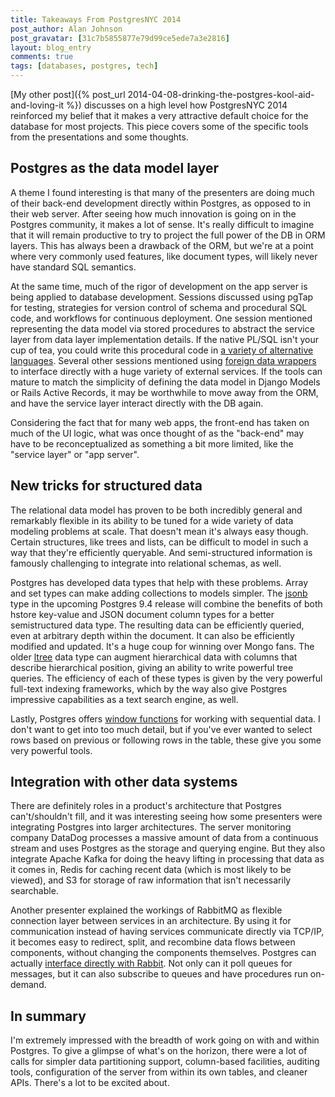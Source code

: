 ```yaml
---
title: Takeaways From PostgresNYC 2014
post_author: Alan Johnson
post_gravatar: [31c7b5855877e79d99ce5ede7a3e2816]
layout: blog_entry
comments: true
tags: [databases, postgres, tech]
---
```


[My other post]({% post_url 2014-04-08-drinking-the-postgres-kool-aid-and-loving-it %}) discusses on a high level how PostgresNYC 2014 reinforced my belief that it makes a very attractive default choice for the database for most projects. This piece covers some of the specific tools from the presentations and some thoughts.

## Postgres as the data model layer
A theme I found interesting is that many of the presenters are doing much of their back-end development directly within Postgres, as opposed to in their web server. After seeing how much innovation is going on in the Postgres community, it makes a lot of sense. It's really difficult to imagine that it will remain productive to try to project the full power of the DB in ORM layers. This has always been a drawback of the ORM, but we're at a point where very commonly used features, like document types, will likely never have standard SQL semantics.

At the same time, much of the rigor of development on the app server is being applied to database development. Sessions discussed using pgTap for testing, strategies for version control of schema and procedural SQL code, and workflows for continuous deployment. One session mentioned representing the data model via stored procedures to abstract the service layer from data layer implementation details. If the native PL/SQL isn't your cup of tea, you could write this procedural code in [a variety of alternative languages][]. Several other sessions mentioned using [foreign data wrappers][] to interface directly with a huge variety of external services. If the tools can mature to match the simplicity of defining the data model in Django Models or Rails Active Records, it may be worthwhile to move away from the ORM, and have the service layer interact directly with the DB again.

Considering the fact that for many web apps, the front-end has taken on much of the UI logic, what was once thought of as the "back-end" may have to be reconceptualized as something a bit more limited, like the "service layer" or "app server".

## New tricks for structured data
The relational data model has proven to be both incredibly general and remarkably flexible in its ability to be tuned for a wide variety of data modeling problems at scale. That doesn't mean it's always easy though. Certain structures, like trees and lists, can be difficult to model in such a way that they're efficiently queryable. And semi-structured information is famously challenging to integrate into relational schemas, as well.

Postgres has developed data types that help with these problems. Array and set types can make adding collections to models simpler. The [jsonb][] type in the upcoming Postgres 9.4 release will combine the benefits of both hstore key-value and JSON document column types for a better semistructured data type. The resulting data can be efficiently queried, even at arbitrary depth within the document. It can also be efficiently modified and updated. It's a huge coup for winning over Mongo fans. The older [ltree][] data type can augment hierarchical data with columns that describe hierarchical position, giving an ability to write powerful tree queries. The efficiency of each of these types is given by the very powerful full-text indexing frameworks, which by the way also give Postgres impressive capabilities as a text search engine, as well.

Lastly, Postgres offers [window functions][] for working with sequential data. I don't want to get into too much detail, but if you've ever wanted to select rows based on previous or following rows in the table, these give you some very powerful tools.

## Integration with other data systems
There are definitely roles in a product's architecture that Postgres can't/shouldn't fill, and it was interesting seeing how some presenters were integrating Postgres into larger architectures. The server monitoring company DataDog processes a massive amount of data from a continuous stream and uses Postgres as the storage and querying engine. But they also integrate Apache Kafka for doing the heavy lifting in processing that data as it comes in, Redis for caching recent data (which is most likely to be viewed), and S3 for storage of raw information that isn't necessarily searchable.

Another presenter explained the workings of RabbitMQ as flexible connection layer between services in an architecture. By using it for communication instead of having services communicate directly via TCP/IP, it becomes easy to redirect, split, and recombine data flows between components, without changing the components themselves. Postgres can actually [interface directly with Rabbit][]. Not only can it poll queues for messages, but it can also subscribe to queues and have procedures run on-demand.

## In summary
I'm extremely impressed with the breadth of work going on with and within Postgres. To give a glimpse of what's on the horizon, there were a lot of calls for simpler data partitioning support, column-based facilities, auditing tools, configuration of the server from within its own tables, and cleaner APIs. There's a lot to be excited about. 

[a variety of alternative languages]: http://www.postgresql.org/docs/current/static/external-pl.html
[foreign data wrappers]: http://wiki.postgresql.org/wiki/Foreign_data_wrappers
[jsonb]: http://pgeoghegan.blogspot.com/2014/03/what-i-think-of-jsonb.html
[ltree]: http://leopard.in.ua/2013/09/02/postgresql-ltree/
[window functions]: http://tapoueh.org/blog/2013/08/20-Window-Functions
[interface directly with Rabbit]: http://wiki.postgresql.org/images/2/22/On_Rabbits_and_Elephants_-_pgCon_2011.pdf

